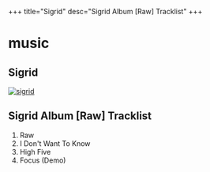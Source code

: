 +++
title="Sigrid"
desc="Sigrid Album [Raw] Tracklist"
+++

# music

## Sigrid

[![sigrid](https://img.youtube.com/vi/z6A2LHGx8_A/0.jpg)](https://www.youtube.com/watch?v=z6A2LHGx8_A)

## Sigrid Album [Raw] Tracklist

1. Raw
2. I Don't Want To Know
3. High Five
4. Focus (Demo)
